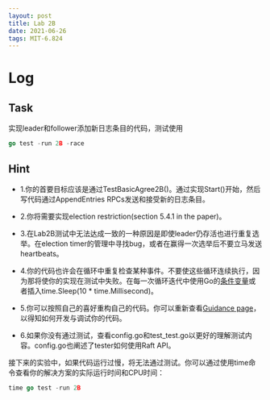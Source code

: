 ```yaml
---
layout: post
title: Lab 2B 
date: 2021-06-26
tags: MIT-6.824 
---
```

# Log

## Task
实现leader和follower添加新日志条目的代码，测试使用
```go
go test -run 2B -race
```
## Hint

- 1.你的首要目标应该是通过TestBasicAgree2B()。通过实现Start()开始，然后写代码通过AppendEntries RPCs发送和接受新的日志条目。

- 2.你将需要实现election restriction(section 5.4.1 in the paper)。

- 3.在Lab2B测试中无法达成一致的一种原因是即使leader仍存活也进行重复选举。在election timer的管理中寻找bug，或者在赢得一次选举后不要立马发送heartbeats。

- 4.你的代码也许会在循环中重复检查某种事件。不要使这些循环连续执行，因为那将使你的实现在测试中失败。在每一次循环迭代中使用Go的[条件变量](https://golang.org/pkg/sync/#Cond)或者插入time.Sleep(10 * time.Millisecond)。

- 5.你可以按照自己的喜好重构自己的代码。你可以重新查看[Guidance page](https://pdos.csail.mit.edu/6.824/labs/guidance.html)，以得知如何开发与调试你的代码。

- 6.如果你没有通过测试，查看config.go和test_test.go以更好的理解测试内容。config.go也阐述了tester如何使用Raft API。

接下来的实验中，如果代码运行过慢，将无法通过测试。你可以通过使用time命令查看你的解决方案的实际运行时间和CPU时间：
```go
time go test -run 2B
```
